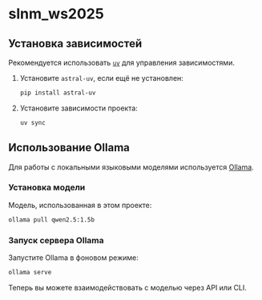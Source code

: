 # slnm_ws2025

## Установка зависимостей

Рекомендуется использовать [`uv`](https://docs.astral.sh/uv/) для управления зависимостями.

1. Установите `astral-uv`, если ещё не установлен:
   ```bash
   pip install astral-uv
   ```

2. Установите зависимости проекта:
   ```bash
   uv sync
   ```

## Использование Ollama

Для работы с локальными языковыми моделями используется [Ollama](https://ollama.com/).

### Установка модели

Модель, использованная в этом проекте:
```bash
ollama pull qwen2.5:1.5b
```

### Запуск сервера Ollama

Запустите Ollama в фоновом режиме:
```bash
ollama serve
```

Теперь вы можете взаимодействовать с моделью через API или CLI.
```
